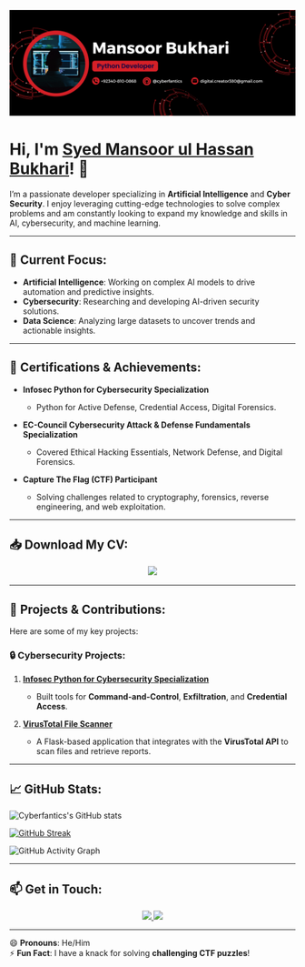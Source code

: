 <!-- Banner Image -->
![Welcome Banner](./assets/banner.png)

# Hi, I'm [Syed Mansoor ul Hassan Bukhari](https://github.com/cyberfantics)! 👋

I’m a passionate developer specializing in **Artificial Intelligence** and **Cyber Security**. I enjoy leveraging cutting-edge technologies to solve complex problems and am constantly looking to expand my knowledge and skills in AI, cybersecurity, and machine learning.

---

## 🌱 Current Focus:
- **Artificial Intelligence**: Working on complex AI models to drive automation and predictive insights.
- **Cybersecurity**: Researching and developing AI-driven security solutions.
- **Data Science**: Analyzing large datasets to uncover trends and actionable insights.

---

## 📜 Certifications & Achievements:
- **Infosec Python for Cybersecurity Specialization**  
  - Python for Active Defense, Credential Access, Digital Forensics.
  
- **EC-Council Cybersecurity Attack & Defense Fundamentals Specialization**  
  - Covered Ethical Hacking Essentials, Network Defense, and Digital Forensics.
  
- **Capture The Flag (CTF) Participant**  
  - Solving challenges related to cryptography, forensics, reverse engineering, and web exploitation.

---

## 📥 Download My CV:

<div align="center">
  <a href="https://github.com/cyberfantics/CV.pdf" download>
    <img src="https://img.shields.io/badge/Download%20CV-Click%20Here-brightgreen?style=for-the-badge&logo=github">
  </a>
</div>

---

## 💼 Projects & Contributions:
Here are some of my key projects:

### 🔒 **Cybersecurity Projects**:
1. **[Infosec Python for Cybersecurity Specialization](https://github.com/cyberfantics/python-for-cybersecurity)**  
   - Built tools for **Command-and-Control**, **Exfiltration**, and **Credential Access**.

2. **[VirusTotal File Scanner](https://github.com/cyberfantics/virus-total-scanner)**  
   - A Flask-based application that integrates with the **VirusTotal API** to scan files and retrieve reports.

---

## 📈 GitHub Stats:

![Cyberfantics's GitHub stats](https://github-readme-stats.vercel.app/api?username=cyberfantics&show_icons=true&theme=radical)

[![GitHub Streak](https://github-readme-streak-stats.herokuapp.com/?user=cyberfantics&theme=radical)](https://git.io/streak-stats)

![GitHub Activity Graph](https://github-readme-activity-graph.cyclic.app/graph?username=cyberfantics&theme=react-dark)

---

## 📫 Get in Touch:

<div align="center">
  <a href="https://www.linkedin.com/in/mansoor-bukhari-77549a264/">
    <img src="https://img.shields.io/badge/LinkedIn-Connect%20with%20me-blue?style=for-the-badge&logo=linkedin">
  </a>
  <a href="mailto:digital.creator380@gmail.com">
    <img src="https://img.shields.io/badge/Email-Send%20Me%20an%20Email-red?style=for-the-badge&logo=gmail">
  </a>
</div>

---

😄 **Pronouns**: He/Him  
⚡ **Fun Fact**: I have a knack for solving **challenging CTF puzzles**!
